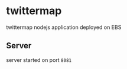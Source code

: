 # twittermap
twittermap nodejs application deployed on EBS

## Server
server started on port `8081`

